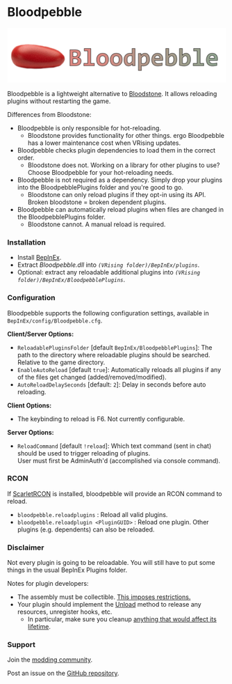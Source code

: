 
# Bloodpebble

![bloodpebble-banner](https://github.com/cheesasaurus/Bloodpebble/raw/main/bloodpebble-banner.png)

Bloodpebble is a lightweight alternative to [Bloodstone](https://github.com/decaprime/Bloodstone). It allows reloading plugins without restarting the game.

Differences from Bloodstone:
- Bloodpebble is only responsible for hot-reloading.
  - Bloodstone provides functionality for other things. ergo Bloodpebble has a lower maintenance cost when VRising updates.
- Bloodpebble checks plugin dependencies to load them in the correct order. 
  - Bloodstone does not. Working on a library for other plugins to use? Choose Bloodpebble for your hot-reloading needs.
- Bloodpebble is not required as a dependency. Simply drop your plugins into the BloodpebblePlugins folder and you're good to go.
  - Bloodstone can only reload plugins if they opt-in using its API. Broken bloodstone = broken dependent plugins.
- Bloodpebble can automatically reload plugins when files are changed in the BloodpebblePlugins folder.
  - Bloodstone cannot. A manual reload is required.

### Installation

- Install [BepInEx](https://v-rising.thunderstore.io/package/BepInEx/BepInExPack_V_Rising/).
- Extract _Bloodpebble.dll_ into _`(VRising folder)/BepInEx/plugins`_.
- Optional: extract any reloadable additional plugins into _`(VRising folder)/BepInEx/BloodpebblePlugins`_.

### Configuration

Bloodpebble supports the following configuration settings, available in `BepInEx/config/Bloodpebble.cfg`.

**Client/Server Options:**
- `ReloadablePluginsFolder` [default `BepInEx/BloodpebblePlugins`]: The path to the directory where reloadable plugins should be searched. Relative to the game directory.
- `EnableAutoReload` [default `true`]: Automatically reloads all plugins if any of the files get changed (added/removed/modified).
- `AutoReloadDelaySeconds` [default: `2`]: Delay in seconds before auto reloading.

**Client Options:**
- The keybinding to reload is F6. Not currently configurable.

**Server Options:**
- `ReloadCommand` [default `!reload`]: Which text command (sent in chat) should be used to trigger reloading of plugins.\
User must first be AdminAuth'd (accomplished via console command).

### RCON

If [ScarletRCON](https://thunderstore.io/c/v-rising/p/ScarletMods/ScarletRCON/) is installed, bloodpebble will provide an RCON command to reload.
- `bloodpebble.reloadplugins` : Reload all valid plugins.
- `bloodpebble.reloadplugin <PluginGUID>` : Reload one plugin. Other plugins (e.g. dependents) can also be reloaded.

### Disclaimer

Not every plugin is going to be reloadable. You will still have to put some things in the usual BepInEx Plugins folder.

Notes for plugin developers:
- The assembly must be collectible. [This imposes restrictions.](https://learn.microsoft.com/en-us/dotnet/fundamentals/reflection/collectible-assemblies#restrictions-on-collectible-assemblies)
- Your plugin should implement the [Unload](https://docs.bepinex.dev/master/api/BepInEx.Unity.IL2CPP.BasePlugin.html) method to release any resources, unregister hooks, etc.
  - In particular, make sure you cleanup [anything that would affect its lifetime](https://learn.microsoft.com/en-us/dotnet/fundamentals/reflection/collectible-assemblies#lifetime-of-collectible-assemblies).

### Support

Join the [modding community](https://vrisingmods.com/discord).

Post an issue on the [GitHub repository](https://github.com/cheesasaurus/Bloodpebble). 
